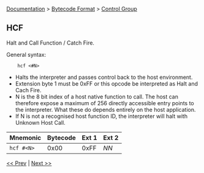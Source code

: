 [Documentation](../../README.md) > [Bytecode Format](../README.md) > [Control Group](../InstructionsControl.md)

## HCF

Halt and Call Function / Catch Fire.

General syntax:

        hcf <#N>

* Halts the interpreter and passes control back to the host environment.
* Extension byte 1 must be 0xFF or this opcode be interpreted as Halt and Cach Fire.
* N is the 8 bit index of a host native function to call. The host can therefore expose a maximum of 256 directly accessible entry points to the interpreter. What these do depends entirely on the host application.
* If N is not a recognised host function ID, the interpreter will halt with Unknown Host Call.

| Mnemonic | Bytecode | Ext 1 | Ext 2 |
| - | - | - | - |
| `hcf #<N>` | 0x00 | 0xFF | *NN* |

[<< Prev](../InstructionsControl.md) | [Next >>](./c_02.md)
